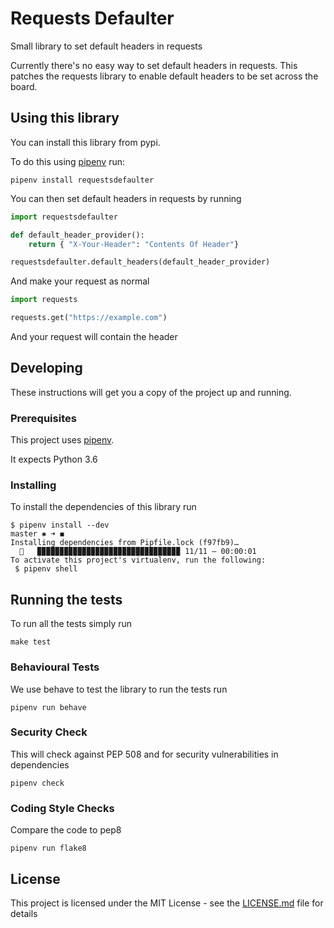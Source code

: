 # Requests Defaulter

Small library to set default headers in requests

Currently there's no easy way to set default headers in requests. This
patches the requests library to enable default headers to be set across
the board.

## Using this library

You can install this library from pypi. 

To do this using [pipenv](https://docs.pipenv.org/) run:

```
pipenv install requestsdefaulter
```

You can then set default headers in requests by running

```python
import requestsdefaulter

def default_header_provider():
    return { "X-Your-Header": "Contents Of Header"}

requestsdefaulter.default_headers(default_header_provider)
```

And make your request as normal

```python
import requests

requests.get("https://example.com")
```

And your request will contain the header

## Developing

These instructions will get you a copy of the project up and running.

### Prerequisites

This project uses [pipenv](https://docs.pipenv.org/).

It expects Python 3.6

### Installing

To install the dependencies of this library run

```shell
$ pipenv install --dev                                                                                                                                                                                                              master ✱ ➜ ◼
Installing dependencies from Pipfile.lock (f97fb9)…
  🐍   ▉▉▉▉▉▉▉▉▉▉▉▉▉▉▉▉▉▉▉▉▉▉▉▉▉▉▉▉▉▉▉▉ 11/11 — 00:00:01
To activate this project's virtualenv, run the following:
 $ pipenv shell
```

## Running the tests

To run all the tests simply run

```shell
make test
```

### Behavioural Tests

We use behave to test the library to run the tests run

```shell
pipenv run behave
```

### Security Check

This will check against PEP 508 and for security vulnerabilities in dependencies

```shell
pipenv check
```

### Coding Style Checks

Compare the code to pep8

```
pipenv run flake8
```

## License

This project is licensed under the MIT License - see the [LICENSE.md](LICENSE.md) file for details
